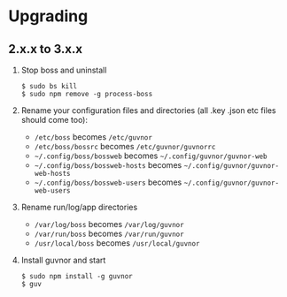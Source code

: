 # Upgrading

## 2.x.x to 3.x.x

 1. Stop boss and uninstall

        $ sudo bs kill
        $ sudo npm remove -g process-boss

 2. Rename your configuration files and directories (all .key .json etc files should come too):
    * `/etc/boss` becomes `/etc/guvnor`
    * `/etc/boss/bossrc` becomes `/etc/guvnor/guvnorrc`
    * `~/.config/boss/bossweb` becomes `~/.config/guvnor/guvnor-web`
    * `~/.config/boss/bossweb-hosts` becomes `~/.config/guvnor/guvnor-web-hosts`
    * `~/.config/boss/bossweb-users` becomes `~/.config/guvnor/guvnor-web-users`
 3. Rename run/log/app directories
    * `/var/log/boss` becomes `/var/log/guvnor`
    * `/var/run/boss` becomes `/var/run/guvnor`
    * `/usr/local/boss` becomes `/usr/local/guvnor`
 4. Install guvnor and start

        $ sudo npm install -g guvnor
        $ guv
